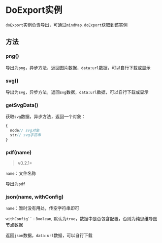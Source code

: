 # DoExport实例

`doExport`实例负责导出，可通过`mindMap.doExport`获取到该实例

## 方法

### png()

导出为`png`，异步方法，返回图片数据，`data:url`数据，可以自行下载或显示

### svg()

导出为`svg`，异步方法，返回`svg`数据，`data:url`数据，可以自行下载或显示

### getSvgData()

获取`svg`数据，异步方法，返回一个对象：

```js
{
  node// svg对象
  str// svg字符串
}
```

### pdf(name)

> v0.2.1+

`name`：文件名称

导出为`pdf`

### json(name, withConfig)

`name`：暂时没有用处，传空字符串即可

`withConfig``：Boolean`, 默认为`true`，数据中是否包含配置，否则为纯思维导图节点数据

返回`json`数据，`data:url`数据，可以自行下载
